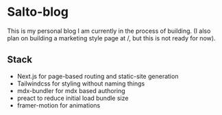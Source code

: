 # Salto-blog
This is my personal blog I am currently in the process of building. (I also plan on building a marketing style page at /, but this is not ready for now).

## Stack

- Next.js for page-based routing and static-site generation
- Tailwindcss for styling without naming things
- mdx-bundler for mdx based authoring
- preact to reduce initial load bundle size
- framer-motion for animations

